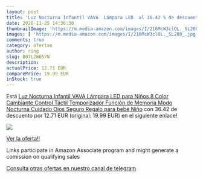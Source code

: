```yaml
---
layout: post
title: 'Luz Nocturna Infantil VAVA  Lámpara LED  al 36.42 % de descuento'
date: 2020-11-25 14:36:38
thumbnailImage: 'https://m.media-amazon.com/images/I/216McW3clOL._SL200_.jpg'
images: [ 'https://m.media-amazon.com/images/I/216McW3clOL._SL200_.jpg' ]
comments: true
category: ofertas
author: ring
slug: B07L2W657N
description:
actualPrice: 12.71 EUR
comparePrice: 19.99 EUR
inStock: true
---
```


Está [Luz Nocturna Infantil VAVA  Lámpara LED para Niños  8 Color Cambiante  Control Táctil  Temporizador  Función de Memoria  Modo Nocturna  Cuidado Ojos  Seguro  Regalo para bebé  Niño](https://www.amazon.es/dp/B07L2W657N/?tag=tolees-21) con 36.42 de descuento por 12.71 EUR (original: 19.99 EUR) en el siguiente enlace!

[![](https://m.media-amazon.com/images/I/216McW3clOL._SL200_.jpg)](https://www.amazon.es/dp/B07L2W657N/?tag=tolees-21)

[Ver la oferta!!](https://www.amazon.es/dp/B07L2W657N/?tag=tolees-21)

Links participate in Amazon Associate program and might generate a comission on qualifying sales

[Consulta otras ofertas en nuestro canal de telegram](https://t.me/s/ofertas25)
